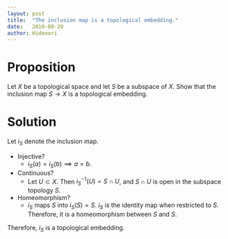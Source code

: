 ```yaml
---
layout: post
title:  "The inclusion map is a topological embedding."
date:   2019-08-20
author: Hidenori
---
```


# Proposition
Let $X$ be a topological space and let $S$ be a subspace of $X$.
Show that the inclusion map $S \rightarrow X$ is a topological embedding.

# Solution
Let $i_S$ denote the inclusion map.

* Injective?
    * $i_S(a) = i_S(b) \implies a = b$.
* Continuous?
    * Let $U \subset X$.
      Then $i_S^{-1}(U) = S \cap U$, and $S \cap U$ is open in the subspace topology $S$.
* Homeomorphism?
    * $i_S$ maps $S$ into $i_S(S) = S$.
      $i_S$ is the identity map when restricted to $S$.
      Therefore, it is a homeomorphism between $S$ and $S$.

Therefore, $i_S$ is a topological embedding.
